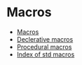 # Macros

- [Macros](macro.md)
- [Declerative macros](macro-declerative.md)
- [Procedural macros](macro-procedural.md)
- [Index of std macros](macro-index.md)
